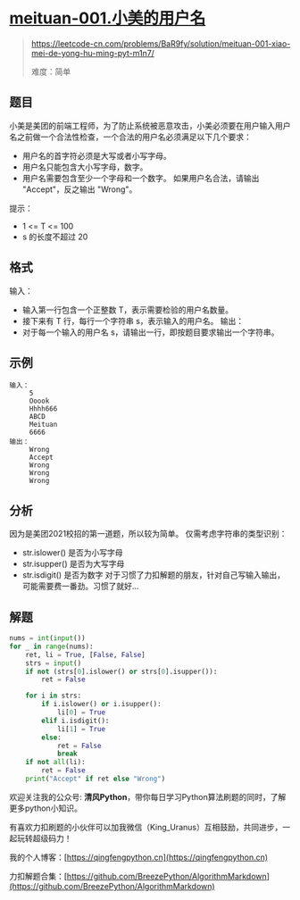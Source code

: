 # [meituan-001.小美的用户名](https://leetcode-cn.com/problems/BaR9fy/solution/meituan-001-xiao-mei-de-yong-hu-ming-pyt-m1n7/)
> https://leetcode-cn.com/problems/BaR9fy/solution/meituan-001-xiao-mei-de-yong-hu-ming-pyt-m1n7/
> 
> 难度：简单

## 题目

小美是美团的前端工程师，为了防止系统被恶意攻击，小美必须要在用户输入用户名之前做一个合法性检查，一个合法的用户名必须满足以下几个要求：

- 用户名的首字符必须是大写或者小写字母。
- 用户名只能包含大小写字母，数字。
- 用户名需要包含至少一个字母和一个数字。 如果用户名合法，请输出 "Accept"，反之输出 "Wrong"。

提示：
- 1 <= T <= 100
- s 的长度不超过 20

## 格式
输入：
- 输入第一行包含一个正整数 T，表示需要检验的用户名数量。
- 接下来有 T 行，每行一个字符串 s，表示输入的用户名。
输出：
- 对于每一个输入的用户名 s，请输出一行，即按题目要求输出一个字符串。

## 示例

```
输入：
     5
     Ooook
     Hhhh666
     ABCD
     Meituan
     6666
输出：
     Wrong
     Accept
     Wrong
     Wrong
     Wrong
```

## 分析
因为是美团2021校招的第一道题，所以较为简单。
仅需考虑字符串的类型识别：
- str.islower() 是否为小写字母
- str.isupper() 是否为大写字母
- str.isdigit() 是否为数字
对于习惯了力扣解题的朋友，针对自己写输入输出，可能需要费一番劲。习惯了就好...

## 解题

```python
nums = int(input())
for _ in range(nums):
    ret, li = True, [False, False]
    strs = input()
    if not (strs[0].islower() or strs[0].isupper()):
        ret = False

    for i in strs:
        if i.islower() or i.isupper():
            li[0] = True
        elif i.isdigit():
            li[1] = True
        else:
            ret = False
            break
    if not all(li):
        ret = False
    print("Accept" if ret else "Wrong")
```

欢迎关注我的公众号: **清风Python**，带你每日学习Python算法刷题的同时，了解更多python小知识。

有喜欢力扣刷题的小伙伴可以加我微信（King_Uranus）互相鼓励，共同进步，一起玩转超级码力！

我的个人博客：[https://qingfengpython.cn](https://qingfengpython.cn)

力扣解题合集：[https://github.com/BreezePython/AlgorithmMarkdown](https://github.com/BreezePython/AlgorithmMarkdown)